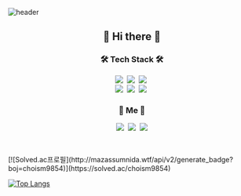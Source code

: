 ![header](https://capsule-render.vercel.app/api?type=soft&color=auto&height=150&section=header&text=SungminChoi&fontSize=70&animation=twinkling)

<h2 align="center">👋 Hi there 👋</h2>

<h3 align="center">🛠 Tech Stack 🛠</h3>

<p align="center">
  <img src="https://img.shields.io/badge/Python-3766AB?style=flat-square&logo=Python&logoColor=white"/></a>&nbsp 
  <img src="https://img.shields.io/badge/Javascript-ffb13b?style=flat-square&logo=javascript&logoColor=white"/></a>&nbsp 
  <img src="https://img.shields.io/badge/css-1572B6?style=flat-square&logo=css3&logoColor=white"/></a>&nbsp 
  <br>
  <img src="https://img.shields.io/badge/Django-092E20?style=flat-square&logo=Django&logoColor=white"/></a>&nbsp 
  <img src="https://img.shields.io/badge/Mysql-E6B91E?style=flat-square&logo=MySql&logoColor=white"/></a>&nbsp
  <img src="https://img.shields.io/badge/aws-333664?style=flat-square&logo=amazon-aws&logoColor=white"/></a>&nbsp 
</p>

<h3 align="center"> 🧸 Me 🧸 </h3>
<p align="center">
  <a href="https://velog.io/@choison"><img src="https://img.shields.io/badge/Tech%20Blog-11B48A?style=flat-square&logo=Vimeo&logoColor=white&link=https://velog.io/@choison"/></a>&nbsp
  <a href="https://www.instagram.com/cho1son/"><img src="https://img.shields.io/badge/Instagram-E4405F?style=flat-square&logo=Instagram&logoColor=white&link=https://www.instagram.com/cho1son/"/></a>&nbsp
  <a href="mailto:choism9854@naver.com"><img src="https://img.shields.io/badge/Gmail-d14836?style=flat-square&logo=Gmail&logoColor=white&link=choism9854@naver.com"/></a>
</p>
<br>

<p align="cneter"> [![Solved.ac프로필](http://mazassumnida.wtf/api/v2/generate_badge?boj=choism9854)](https://solved.ac/choism9854) </p>

[![Top Langs](https://github-readme-stats.vercel.app/api/top-langs/?username=choisony)](https://github.com/choisony/github-readme-stats)
